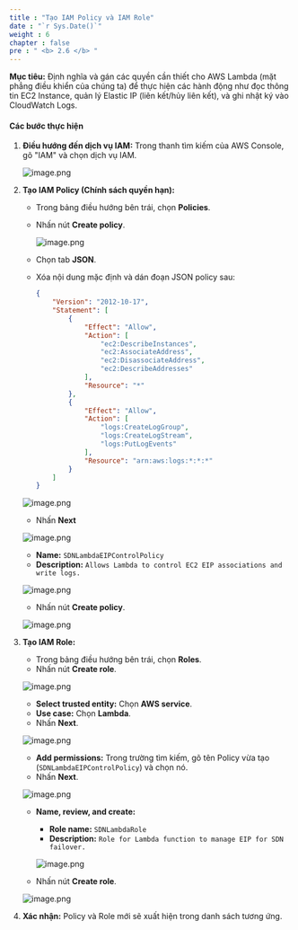 ```yaml
---
title : "Tạo IAM Policy và IAM Role"
date : "`r Sys.Date()`"
weight : 6
chapter : false
pre : " <b> 2.6 </b> "
---
```


**Mục tiêu:** Định nghĩa và gán các quyền cần thiết cho AWS Lambda (mặt phẳng điều khiển của chúng ta) để thực hiện các hành động như đọc thông tin EC2 Instance, quản lý Elastic IP (liên kết/hủy liên kết), và ghi nhật ký vào CloudWatch Logs.
#### Các bước thực hiện
1. **Điều hướng đến dịch vụ IAM:** Trong thanh tìm kiếm của AWS Console, gõ "IAM" và chọn dịch vụ IAM.
    
    ![image.png](image.png)
    
2. **Tạo IAM Policy (Chính sách quyền hạn):**
    - Trong bảng điều hướng bên trái, chọn **Policies**.
    - Nhấn nút **Create policy**.
        
        ![image.png](image%201.png)
        
    - Chọn tab **JSON**.
    - Xóa nội dung mặc định và dán đoạn JSON policy sau:
        
        ```json
        {
            "Version": "2012-10-17",
            "Statement": [
                {
                    "Effect": "Allow",
                    "Action": [
                        "ec2:DescribeInstances",
                        "ec2:AssociateAddress",
                        "ec2:DisassociateAddress",
                        "ec2:DescribeAddresses"
                    ],
                    "Resource": "*"
                },
                {
                    "Effect": "Allow",
                    "Action": [
                        "logs:CreateLogGroup",
                        "logs:CreateLogStream",
                        "logs:PutLogEvents"
                    ],
                    "Resource": "arn:aws:logs:*:*:*"
                }
            ]
        }
        ```
        
    
    ![image.png](image%202.png)
    
    - Nhấn **Next**
    
    ![image.png](image%203.png)
    
    - **Name:** `SDNLambdaEIPControlPolicy`
    - **Description:** `Allows Lambda to control EC2 EIP associations and write logs.`
    
    ![image.png](image%204.png)
    
    - Nhấn nút **Create policy**.
    
    ![image.png](image%205.png)
    
3. **Tạo IAM Role:**
    - Trong bảng điều hướng bên trái, chọn **Roles**.
    - Nhấn nút **Create role**.
    
    ![image.png](image%206.png)
    
    - **Select trusted entity:** Chọn **AWS service**.
    - **Use case:** Chọn **Lambda**.
    - Nhấn **Next**.
    
    ![image.png](image%207.png)
    
    - **Add permissions:** Trong trường tìm kiếm, gõ tên Policy vừa tạo (`SDNLambdaEIPControlPolicy`) và chọn nó.
    - Nhấn **Next**.
    
    ![image.png](image%208.png)
    
    - **Name, review, and create:**
        - **Role name:** `SDNLambdaRole`
        - **Description:** `Role for Lambda function to manage EIP for SDN failover.`
        
        ![image.png](image%209.png)
        
    - Nhấn nút **Create role**.
    
    ![image.png](image%2010.png)
    
4. **Xác nhận:** Policy và Role mới sẽ xuất hiện trong danh sách tương ứng.
